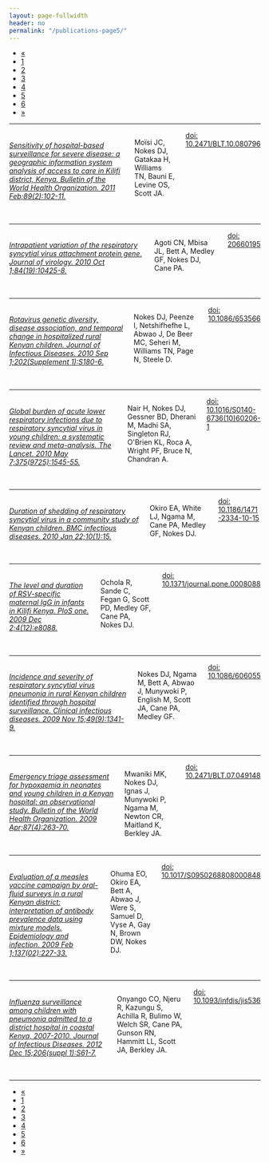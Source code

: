 ```yaml
---
layout: page-fullwidth
header: no
permalink: "/publications-page5/"
---
```


<!-- pagination ...check customisation in _settings_global.scss -->
<div class="row right">
<div class="pagination-centered">
  <ul class="inline-list">
    <li class="arrow unavailable"><a href="{{ site.url }}/publications-page2">&laquo;</a></li>
    <li><a href="{{ site.url }}/publications">1</a></li>
    <li><a href="{{ site.url }}/publications-page2">2</a></li>
    <li><a href="{{ site.url }}/publications-page3">3</a></li>
    <li><a href="{{ site.url }}/publications-page4">4</a></li>
    <li class="current"><a href="{{ site.url }}/publications-page5">5</a></li>
    <li><a href="{{ site.url }}/publications-page6">6</a></li>
   <!-- <li><a href="">4</a></li>
    <li class="unavailable"><a href="">&hellip;</a></li>
    <li><a href="">12</a></li>
    <li><a href="">13</a></li> -->
    <li class="arrow"><a href="">&raquo;</a></li>
  </ul>
</div>
</div>


<hr>

<div class="row">

<div class="small-2 columns">
 <img class="publication" src="{{ site.url }}/images/article_img/moisi-who-2011.png" alt="">
</div>

<div class="small-10 columns left">
<h6><a href="https://www.ncbi.nlm.nih.gov/pubmed/21346921" target="_blank">Sensitivity of hospital-based surveillance for severe disease: a geographic information system analysis of access to care in Kilifi district, Kenya. Bulletin of the World Health Organization. 2011 Feb;89(2):102-11.</a></h6>
<p>Moïsi JC, Nokes DJ, Gatakaa H, Williams TN, Bauni E, Levine OS, Scott JA.</p>
<div class="small-12 columns">
<!-- <div class="small-2 columns left">
<a href="https://www.ncbi.nlm.nih.gov/pubmed/23347702" target="_blank">Pubmed</a>  
</div>
<div class="small-3 columns left">
<a href="https://scholar.google.com/scholar?hl=en&q=Severe+lower+respiratory+tract+infection+in+early+infancy+and+pneumonia+hospitalizations+among+children%2C+Kenya.&btnG=&as_sdt=1%2C5&as_sdtp=" target="_blank">Google Scholar</a>
</div> -->
<div class="small-5 columns left">
<a href="https://doi.org/10.2471/BLT.10.080796" target="_blank">doi: 10.2471/BLT.10.080796</a>
</div>
</div>
</div>

</div>

<hr>

<div class="row">

<div class="small-2 columns">
 <img class="publication" src="{{ site.url }}/images/article_img/agoti-jv-2010.png" alt="">
</div>

<div class="small-10 columns left">
<h6><a href="https://www.ncbi.nlm.nih.gov/pubmed/20660195" target="_blank">Intrapatient variation of the respiratory syncytial virus attachment protein gene. Journal of virology. 2010 Oct 1;84(19):10425-8.</a></h6>
<p>Agoti CN, Mbisa JL, Bett A, Medley GF, Nokes DJ, Cane PA.</p>
<div class="small-12 columns">
<!-- <div class="small-2 columns left">
<a href="https://www.ncbi.nlm.nih.gov/pubmed/23347702" target="_blank">Pubmed</a>  
</div>
<div class="small-3 columns left">
<a href="https://scholar.google.com/scholar?hl=en&q=Severe+lower+respiratory+tract+infection+in+early+infancy+and+pneumonia+hospitalizations+among+children%2C+Kenya.&btnG=&as_sdt=1%2C5&as_sdtp=" target="_blank">Google Scholar</a>
</div> -->
<div class="small-5 columns left">
<a href="https://doi.org/10.1128/JVI.01181-10" target="_blank">doi: 20660195</a>
</div>
</div>
</div>

</div>

<hr>

<div class="row">

<div class="small-2 columns">
 <img class="publication" src="{{ site.url }}/images/article_img/nokes-jid-2010.png" alt="">
</div>

<div class="small-10 columns left">
<h6><a href="https://www.ncbi.nlm.nih.gov/pubmed/20684700" target="_blank">Rotavirus genetic diversity, disease association, and temporal change in hospitalized rural Kenyan children. Journal of Infectious Diseases. 2010 Sep 1;202(Supplement 1):S180-6.</a></h6>
<p>Nokes DJ, Peenze I, Netshifhefhe L, Abwao J, De Beer MC, Seheri M, Williams TN, Page N, Steele D.</p>
<div class="small-12 columns">
<!-- <div class="small-2 columns left">
<a href="https://www.ncbi.nlm.nih.gov/pubmed/23347702" target="_blank">Pubmed</a>  
</div>
<div class="small-3 columns left">
<a href="https://scholar.google.com/scholar?hl=en&q=Severe+lower+respiratory+tract+infection+in+early+infancy+and+pneumonia+hospitalizations+among+children%2C+Kenya.&btnG=&as_sdt=1%2C5&as_sdtp=" target="_blank">Google Scholar</a>
</div> -->
<div class="small-5 columns left">
<a href="https://doi.org/10.1086/653566" target="_blank">doi: 10.1086/653566</a>
</div>
</div>
</div>

</div>

<hr>

<div class="row">

<div class="small-2 columns">
 <img class="publication" src="{{ site.url }}/images/article_img/nair-lancet-2010.png" alt="">
</div>

<div class="small-10 columns left">
<h6><a href="https://www.ncbi.nlm.nih.gov/pubmed/20399493" target="_blank">Global burden of acute lower respiratory infections due to respiratory syncytial virus in young children: a systematic review and meta-analysis. The Lancet. 2010 May 7;375(9725):1545-55.</a></h6>
<p>Nair H, Nokes DJ, Gessner BD, Dherani M, Madhi SA, Singleton RJ, O'Brien KL, Roca A, Wright PF, Bruce N, Chandran A.</p>
<div class="small-12 columns">
<!-- <div class="small-2 columns left">
<a href="https://www.ncbi.nlm.nih.gov/pubmed/23347702" target="_blank">Pubmed</a>  
</div>
<div class="small-3 columns left">
<a href="https://scholar.google.com/scholar?hl=en&q=Severe+lower+respiratory+tract+infection+in+early+infancy+and+pneumonia+hospitalizations+among+children%2C+Kenya.&btnG=&as_sdt=1%2C5&as_sdtp=" target="_blank">Google Scholar</a>
</div> -->
<div class="small-5 columns left">
<a href="https://doi.org/10.1016/S0140-6736(10)60206-1" target="_blank">doi: 10.1016/S0140-6736(10)60206-1</a>
</div>
</div>
</div>

</div>

<hr>

<div class="row">

<div class="small-2 columns">
 <img class="publication" src="{{ site.url }}/images/article_img/okiro-bmc-2010.png" alt="">
</div>

<div class="small-10 columns left">
<h6><a href="https://www.ncbi.nlm.nih.gov/pubmed/20096106" target="_blank">Duration of shedding of respiratory syncytial virus in a community study of Kenyan children. BMC infectious diseases. 2010 Jan 22;10(1):15.</a></h6>
<p>Okiro EA, White LJ, Ngama M, Cane PA, Medley GF, Nokes DJ. </p>
<div class="small-12 columns">
<!-- <div class="small-2 columns left">
<a href="https://www.ncbi.nlm.nih.gov/pubmed/23347702" target="_blank">Pubmed</a>  
</div>
<div class="small-3 columns left">
<a href="https://scholar.google.com/scholar?hl=en&q=Severe+lower+respiratory+tract+infection+in+early+infancy+and+pneumonia+hospitalizations+among+children%2C+Kenya.&btnG=&as_sdt=1%2C5&as_sdtp=" target="_blank">Google Scholar</a>
</div> -->
<div class="small-5 columns left">
<a href="https://doi.org/10.1186/1471-2334-10-15" target="_blank">doi: 10.1186/1471-2334-10-15</a>
</div>
</div>
</div>

</div>

<hr>

<div class="row">

<div class="small-2 columns">
 <img class="publication" src="{{ site.url }}/images/article_img/ochola-pone-2009.png" alt="">
</div>

<div class="small-10 columns left">
<h6><a href="https://www.ncbi.nlm.nih.gov/pubmed/20096106" target="_blank">The level and duration of RSV-specific maternal IgG in infants in Kilifi Kenya. PloS one. 2009 Dec 2;4(12):e8088.</a></h6>
<p>Ochola R, Sande C, Fegan G, Scott PD, Medley GF, Cane PA, Nokes DJ. </p>
<div class="small-12 columns">
<!-- <div class="small-2 columns left">
<a href="https://www.ncbi.nlm.nih.gov/pubmed/19956576" target="_blank">Pubmed</a>  
</div>
<div class="small-3 columns left">
<a href="https://scholar.google.com/scholar?hl=en&q=Severe+lower+respiratory+tract+infection+in+early+infancy+and+pneumonia+hospitalizations+among+children%2C+Kenya.&btnG=&as_sdt=1%2C5&as_sdtp=" target="_blank">Google Scholar</a>
</div> -->
<div class="small-5 columns left">
<a href="https://doi.org/10.1371/journal.pone.0008088" target="_blank">doi: 10.1371/journal.pone.0008088</a>
</div>
</div>
</div>

</div>

<hr>
 
<div class="row">

<div class="small-2 columns">
 <img class="publication" src="{{ site.url }}/images/article_img/nokes-cid-2010.png" alt="">
</div>

<div class="small-10 columns left">
<h6><a href="https://www.ncbi.nlm.nih.gov/pubmed/19788358" target="_blank">Incidence and severity of respiratory syncytial virus pneumonia in rural Kenyan children identified through hospital surveillance. Clinical infectious diseases. 2009 Nov 15;49(9):1341-9.</a></h6>
<p>Nokes DJ, Ngama M, Bett A, Abwao J, Munywoki P, English M, Scott JA, Cane PA, Medley GF.</p>
<div class="small-12 columns">
<!-- <div class="small-2 columns left">
<a href="https://www.ncbi.nlm.nih.gov/pubmed/19956576" target="_blank">Pubmed</a>  
</div>
<div class="small-3 columns left">
<a href="https://scholar.google.com/scholar?hl=en&q=Severe+lower+respiratory+tract+infection+in+early+infancy+and+pneumonia+hospitalizations+among+children%2C+Kenya.&btnG=&as_sdt=1%2C5&as_sdtp=" target="_blank">Google Scholar</a>
</div> -->
<div class="small-5 columns left">
<a href="https://doi.org/10.1086/606055" target="_blank">doi: 10.1086/606055</a>
</div>
</div>
</div>

</div>

<hr>
 
<div class="row">

<div class="small-2 columns">
 <img class="publication" src="{{ site.url }}/images/article_img/mwaniki-who-2009.png" alt="">
</div>

<div class="small-10 columns left">
<h6><a href="https://www.ncbi.nlm.nih.gov/pubmed/19551234" target="_blank">Emergency triage assessment for hypoxaemia in neonates and young children in a Kenyan hospital: an observational study. Bulletin of the World Health Organization. 2009 Apr;87(4):263-70.</a></h6>
<p>Mwaniki MK, Nokes DJ, Ignas J, Munywoki P, Ngama M, Newton CR, Maitland K, Berkley JA.</p>
<div class="small-12 columns">
<!-- <div class="small-2 columns left">
<a href="https://www.ncbi.nlm.nih.gov/pubmed/19956576" target="_blank">Pubmed</a>  
</div>
<div class="small-3 columns left">
<a href="https://scholar.google.com/scholar?hl=en&q=Severe+lower+respiratory+tract+infection+in+early+infancy+and+pneumonia+hospitalizations+among+children%2C+Kenya.&btnG=&as_sdt=1%2C5&as_sdtp=" target="_blank">Google Scholar</a>
</div> -->
<div class="small-5 columns left">
<a href="https://dx.doi.org/10.2471%2FBLT.07.049148" target="_blank">doi: 10.2471/BLT.07.049148</a>
</div>
</div>
</div>

</div>

<hr>

<div class="row">

<div class="small-2 columns">
 <img class="publication" src="{{ site.url }}/images/article_img/eohuma-epi-2009.png" alt="">
</div>

<div class="small-10 columns left">
<h6><a href="https://www.ncbi.nlm.nih.gov/pubmed/18544176" target="_blank">Evaluation of a measles vaccine campaign by oral-fluid surveys in a rural Kenyan district: interpretation of antibody prevalence data using mixture models. Epidemiology and infection. 2009 Feb 1;137(02):227-33.</a></h6>
<p>Ohuma EO, Okiro EA, Bett A, Abwao J, Were S, Samuel D, Vyse A, Gay N, Brown DW, Nokes DJ. </p>
<div class="small-12 columns">
<!-- <div class="small-2 columns left">
<a href="https://www.ncbi.nlm.nih.gov/pubmed/19956576" target="_blank">Pubmed</a>  
</div>
<div class="small-3 columns left">
<a href="https://scholar.google.com/scholar?hl=en&q=Severe+lower+respiratory+tract+infection+in+early+infancy+and+pneumonia+hospitalizations+among+children%2C+Kenya.&btnG=&as_sdt=1%2C5&as_sdtp=" target="_blank">Google Scholar</a>
</div> -->
<div class="small-5 columns left">
<a href="https://doi.org/10.1017/S0950268808000848" target="_blank">doi: 10.1017/S0950268808000848</a>
</div>
</div>
</div>

</div>

<hr>

<div class="row">

<div class="small-2 columns">
 <img class="publication" src="{{ site.url }}/images/article_img/conyango-jid-2012.png" alt="">
</div>

<div class="small-10 columns left">
<h6><a href="https://www.ncbi.nlm.nih.gov/pubmed/23169974" target="_blank">Influenza surveillance among children with pneumonia admitted to a district hospital in coastal Kenya, 2007-2010. Journal of Infectious Diseases. 2012 Dec 15;206(suppl 1):S61-7.</a></h6>
<p>Onyango CO, Njeru R, Kazungu S, Achilla R, Bulimo W, Welch SR, Cane PA, Gunson RN, Hammitt LL, Scott JA, Berkley JA.</p>
<div class="small-12 columns">
<!-- <div class="small-2 columns left">
<a href="https://www.ncbi.nlm.nih.gov/pubmed/23347702" target="_blank">Pubmed</a>  
</div>
<div class="small-3 columns left">
<a href="https://scholar.google.com/scholar?hl=en&q=Severe+lower+respiratory+tract+infection+in+early+infancy+and+pneumonia+hospitalizations+among+children%2C+Kenya.&btnG=&as_sdt=1%2C5&as_sdtp=" target="_blank">Google Scholar</a>
</div> -->
<div class="small-5 columns left">
<a href="https://doi.org/10.1093/infdis/jis536" target="_blank">doi: 10.1093/infdis/jis536</a>
</div>
</div>
</div>

</div>

<hr>



<!-- pagination ...check customisation in _settings_global.scss -->
<div class="row right">
<div class="pagination-centered">
  <ul class="inline-list">
    <li class="arrow unavailable"><a href="{{ site.url }}/publications-page2">&laquo;</a></li>
    <li><a href="{{ site.url }}/publications">1</a></li>
    <li><a href="{{ site.url }}/publications-page2">2</a></li>
    <li><a href="{{ site.url }}/publications-page3">3</a></li>
    <li><a href="{{ site.url }}/publications-page4">4</a></li>
    <li class="current"><a href="{{ site.url }}/publications-page5">5</a></li>
    <li><a href="{{ site.url }}/publications-page6">6</a></li>
   <!-- <li><a href="">4</a></li>
    <li class="unavailable"><a href="">&hellip;</a></li>
    <li><a href="">12</a></li>
    <li><a href="">13</a></li> -->
    <li class="arrow"><a href="">&raquo;</a></li>
  </ul>
</div>
</div>